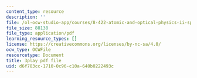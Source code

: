 ```yaml
---
content_type: resource
description: ''
file: /ol-ocw-studio-app/courses/8-422-atomic-and-optical-physics-ii-spring-2013/d6f783cc17100c96c10a640b0222493c_T1KLrKvCGbA.pdf
file_size: 88138
file_type: application/pdf
learning_resource_types: []
license: https://creativecommons.org/licenses/by-nc-sa/4.0/
ocw_type: OCWFile
resourcetype: Document
title: 3play pdf file
uid: d6f783cc-1710-0c96-c10a-640b0222493c
---
```


